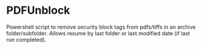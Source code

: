 # PDFUnblock
Powershell script to remove security block tags from pdfs/tiffs in an archive folder/subfolder.
Allows resume by last folder or last modified date (if last run completed).
